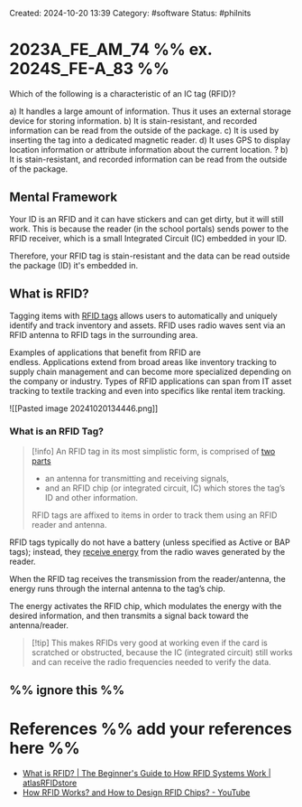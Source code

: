 Created: 2024-10-20 13:39
Category: #software 
Status: #philnits



# 2023A_FE_AM_74 %% ex. 2024S_FE-A_83 %%

Which of the following is a characteristic of an IC tag (RFID)?

a) It handles a large amount of information. Thus it uses an external storage device for 
storing information. 
b) It is stain-resistant, and recorded information can be read from the outside of the 
package. 
c) It is used by inserting the tag into a dedicated magnetic reader.
d) It uses GPS to display location information or attribute information about the current 
location.
? 
b) It is stain-resistant, and recorded information can be read from the outside of the 
package. 

## Mental Framework

Your ID is an RFID and it can have stickers and can get dirty, but it will still work. This is because the reader (in the school portals) sends power to the RFID receiver, which is a small Integrated Circuit (IC) embedded in your ID.

Therefore, your RFID tag is stain-resistant and the data can be read outside the package (ID) it's embedded in.

## What is RFID?

Tagging items with [RFID tags](https://www.atlasrfidstore.com/rfid-tags/) allows users to automatically and uniquely identify and track inventory and assets. RFID uses radio waves sent via an RFID antenna to RFID tags in the surrounding area.

Examples of applications that benefit from RFID are endless. Applications extend from broad areas like inventory tracking to supply chain management and can become more specialized depending on the company or industry. Types of RFID applications can span from IT asset tracking to textile tracking and even into specifics like rental item tracking.

![[Pasted image 20241020134446.png]]

### What is an RFID Tag?

> [!info] An RFID tag in its most simplistic form, is comprised of [two parts](https://rfid.atlasrfidstore.com/parts-of-a-tag/)
> - an antenna for transmitting and receiving signals,
> - and an RFID chip (or integrated circuit, IC) which stores the tag’s ID and other information.
> 
> RFID tags are affixed to items in order to track them using an RFID reader and antenna.


RFID tags typically do not have a battery (unless specified as Active or BAP tags); instead, they [receive energy](https://www.atlasrfidstore.com/rfid-insider/rf-physics/) from the radio waves generated by the reader.

When the RFID tag receives the transmission from the reader/antenna, the energy runs through the internal antenna to the tag’s chip.

The energy activates the RFID chip, which modulates the energy with the desired information, and then transmits a signal back toward the antenna/reader.

> [!tip] This makes RFIDs very good at working even if the card is scratched or obstructed, because the IC (integrated circuit) still works and can receive the radio frequencies needed to verify the data.

%% ignore this %%
---









# References %% add your references here %%
- [What is RFID? | The Beginner's Guide to How RFID Systems Work | atlasRFIDstore](https://www.atlasrfidstore.com/rfid-resources/rfid-beginners-guide/)
- [How RFID Works? and How to Design RFID Chips? - YouTube](https://www.youtube.com/watch?v=FwbWvjq_iiM)